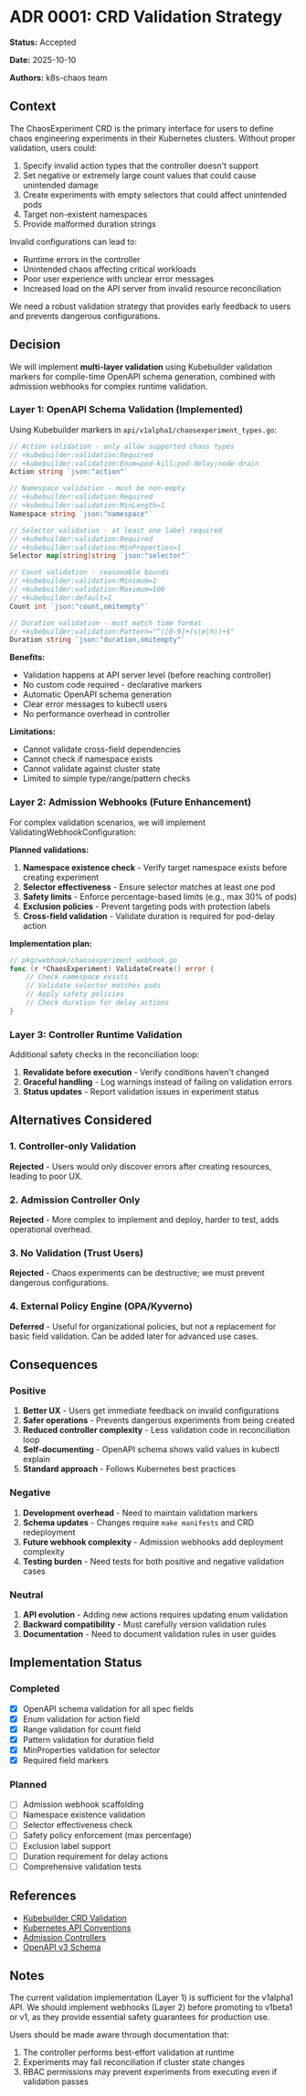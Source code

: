 # ADR 0001: CRD Validation Strategy

**Status:** Accepted

**Date:** 2025-10-10

**Authors:** k8s-chaos team

## Context

The ChaosExperiment CRD is the primary interface for users to define chaos engineering experiments in their Kubernetes clusters. Without proper validation, users could:

1. Specify invalid action types that the controller doesn't support
2. Set negative or extremely large count values that could cause unintended damage
3. Create experiments with empty selectors that could affect unintended pods
4. Target non-existent namespaces
5. Provide malformed duration strings

Invalid configurations can lead to:
- Runtime errors in the controller
- Unintended chaos affecting critical workloads
- Poor user experience with unclear error messages
- Increased load on the API server from invalid resource reconciliation

We need a robust validation strategy that provides early feedback to users and prevents dangerous configurations.

## Decision

We will implement **multi-layer validation** using Kubebuilder validation markers for compile-time OpenAPI schema generation, combined with admission webhooks for complex runtime validation.

### Layer 1: OpenAPI Schema Validation (Implemented)

Using Kubebuilder markers in `api/v1alpha1/chaosexperiment_types.go`:

```go
// Action validation - only allow supported chaos types
// +kubebuilder:validation:Required
// +kubebuilder:validation:Enum=pod-kill;pod-delay;node-drain
Action string `json:"action"`

// Namespace validation - must be non-empty
// +kubebuilder:validation:Required
// +kubebuilder:validation:MinLength=1
Namespace string `json:"namespace"`

// Selector validation - at least one label required
// +kubebuilder:validation:Required
// +kubebuilder:validation:MinProperties=1
Selector map[string]string `json:"selector"`

// Count validation - reasonable bounds
// +kubebuilder:validation:Minimum=1
// +kubebuilder:validation:Maximum=100
// +kubebuilder:default=1
Count int `json:"count,omitempty"`

// Duration validation - must match time format
// +kubebuilder:validation:Pattern="^([0-9]+(s|m|h))+$"
Duration string `json:"duration,omitempty"`
```

**Benefits:**
- Validation happens at API server level (before reaching controller)
- No custom code required - declarative markers
- Automatic OpenAPI schema generation
- Clear error messages to kubectl users
- No performance overhead in controller

**Limitations:**
- Cannot validate cross-field dependencies
- Cannot check if namespace exists
- Cannot validate against cluster state
- Limited to simple type/range/pattern checks

### Layer 2: Admission Webhooks (Future Enhancement)

For complex validation scenarios, we will implement ValidatingWebhookConfiguration:

**Planned validations:**
1. **Namespace existence check** - Verify target namespace exists before creating experiment
2. **Selector effectiveness** - Ensure selector matches at least one pod
3. **Safety limits** - Enforce percentage-based limits (e.g., max 30% of pods)
4. **Exclusion policies** - Prevent targeting pods with protection labels
5. **Cross-field validation** - Validate duration is required for pod-delay action

**Implementation plan:**
```go
// pkg/webhook/chaosexperiment_webhook.go
func (r *ChaosExperiment) ValidateCreate() error {
    // Check namespace exists
    // Validate selector matches pods
    // Apply safety policies
    // Check duration for delay actions
}
```

### Layer 3: Controller Runtime Validation

Additional safety checks in the reconciliation loop:

1. **Revalidate before execution** - Verify conditions haven't changed
2. **Graceful handling** - Log warnings instead of failing on validation errors
3. **Status updates** - Report validation issues in experiment status

## Alternatives Considered

### 1. Controller-only Validation
**Rejected** - Users would only discover errors after creating resources, leading to poor UX.

### 2. Admission Controller Only
**Rejected** - More complex to implement and deploy, harder to test, adds operational overhead.

### 3. No Validation (Trust Users)
**Rejected** - Chaos experiments can be destructive; we must prevent dangerous configurations.

### 4. External Policy Engine (OPA/Kyverno)
**Deferred** - Useful for organizational policies, but not a replacement for basic field validation. Can be added later for advanced use cases.

## Consequences

### Positive

1. **Better UX** - Users get immediate feedback on invalid configurations
2. **Safer operations** - Prevents dangerous experiments from being created
3. **Reduced controller complexity** - Less validation code in reconciliation loop
4. **Self-documenting** - OpenAPI schema shows valid values in kubectl explain
5. **Standard approach** - Follows Kubernetes best practices

### Negative

1. **Development overhead** - Need to maintain validation markers
2. **Schema updates** - Changes require `make manifests` and CRD redeployment
3. **Future webhook complexity** - Admission webhooks add deployment complexity
4. **Testing burden** - Need tests for both positive and negative validation cases

### Neutral

1. **API evolution** - Adding new actions requires updating enum validation
2. **Backward compatibility** - Must carefully version validation rules
3. **Documentation** - Need to document validation rules in user guides

## Implementation Status

### Completed
- [x] OpenAPI schema validation for all spec fields
- [x] Enum validation for action field
- [x] Range validation for count field
- [x] Pattern validation for duration field
- [x] MinProperties validation for selector
- [x] Required field markers

### Planned
- [ ] Admission webhook scaffolding
- [ ] Namespace existence validation
- [ ] Selector effectiveness check
- [ ] Safety policy enforcement (max percentage)
- [ ] Exclusion label support
- [ ] Duration requirement for delay actions
- [ ] Comprehensive validation tests

## References

- [Kubebuilder CRD Validation](https://book.kubebuilder.io/reference/markers/crd-validation.html)
- [Kubernetes API Conventions](https://github.com/kubernetes/community/blob/master/contributors/devel/sig-architecture/api-conventions.md)
- [Admission Controllers](https://kubernetes.io/docs/reference/access-authn-authz/admission-controllers/)
- [OpenAPI v3 Schema](https://swagger.io/specification/)

## Notes

The current validation implementation (Layer 1) is sufficient for the v1alpha1 API. We should implement webhooks (Layer 2) before promoting to v1beta1 or v1, as they provide essential safety guarantees for production use.

Users should be made aware through documentation that:
1. The controller performs best-effort validation at runtime
2. Experiments may fail reconciliation if cluster state changes
3. RBAC permissions may prevent experiments from executing even if validation passes
